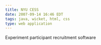 ```yaml
---
title: NYU CESS
date: 2007-09-14 16:46 EDT
tags: java, wicket, html, css
type: web application
---
```


Experiment participant recruitment software
